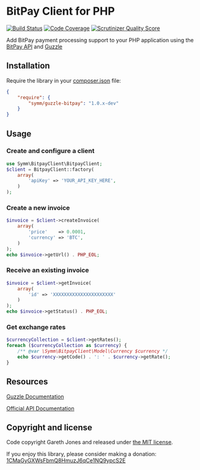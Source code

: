 # BitPay Client for PHP

[![Build Status](https://travis-ci.org/symm/guzzle-bitpay.png?branch=master)](https://travis-ci.org/symm/guzzle-bitpay)
[![Code Coverage](https://scrutinizer-ci.com/g/symm/guzzle-bitpay/badges/coverage.png?s=d9c3fdee868426cca2068918000dcc535f6fa62b)](https://scrutinizer-ci.com/g/symm/guzzle-bitpay/)
[![Scrutinizer Quality Score](https://scrutinizer-ci.com/g/symm/guzzle-bitpay/badges/quality-score.png?s=5966642768365302617000fa075303b29858eb82)](https://scrutinizer-ci.com/g/symm/guzzle-bitpay/)

Add BitPay payment processing support to your PHP application using the [BitPay API](https://bitpay.com/bitcoin-payment-gateway-api) and [Guzzle](https://guzzle.readthedocs.org/)

## Installation

Require the library in your [composer.json](https://getcomposer.org/) file:

``` json
{
    "require": {
        "symm/guzzle-bitpay": "1.0.x-dev"
    }
}
```

## Usage

### Create and configure a client

``` php
use Symm\BitpayClient\BitpayClient;
$client = BitpayClient::factory(
    array(
        'apiKey' => 'YOUR_API_KEY_HERE',
    )
);
```

### Create a new invoice

``` php
$invoice = $client->createInvoice(
    array(
        'price'    => 0.0001,
        'currency' => 'BTC',
    )
);
echo $invoice->getUrl() . PHP_EOL;
```

### Receive an existing invoice

``` php
$invoice = $client->getInvoice(
    array(
        'id' => 'XXXXXXXXXXXXXXXXXXXXXX'
    )
);
echo $invoice->getStatus() . PHP_EOL;
```

### Get exchange rates

``` php
$currencyCollection = $client->getRates();
foreach ($currencyCollection as $currency) {
    /** @var \Symm\BitpayClient\Model\Currency $currency */
    echo $currency->getCode() . ': ' . $currency->getRate();
}
```

## Resources

[Guzzle Documentation](https://guzzle.readthedocs.org/en/latest/docs.html)

[Official API Documentation](https://bitpay.com/downloads/bitpayApi.pdf)

## Copyright and license

Code copyright Gareth Jones and released under [the MIT license](LICENSE).

If you enjoy this library, please consider making a donation: [1CMaGyGXWsFbmQ8HmuzJ6qCe1NQ9ypcS2E](bitcoin:1CMaGyGXWsFbmQ8HmuzJ6qCe1NQ9ypcS2E?message=guzzle-bitpay-donation)
